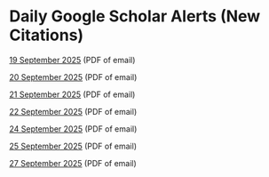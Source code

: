 # Daily Google Scholar Alerts (New Citations)

<a href="https://github.com/satoshiofficial/GoogleScholarAlerts/blob/5d4de5f369143877d1039df26b9c2b2a330c4388/10%20new%20citations%20to%20your%20articles%20-%2019%20September%202025.pdf">19 September 2025</a> (PDF of email)

<a href="https://github.com/satoshiofficial/GoogleScholarAlerts/blob/c974678390b9bd5c5e04ac7ffc018aa495c1e238/10%20new%20citations%20to%20your%20articles%20-%2020%20September%202025.pdf">20 September 2025</a> (PDF of email)

<a href="https://github.com/satoshiofficial/GoogleScholarAlerts/blob/2995b0c4691935f4c123199a0a0be1c4b260c030/10%20new%20citations%20to%20your%20articles%20-%2021%20September%202025.pdf">21 September 2025</a> (PDF of email)

<a href="https://github.com/satoshiofficial/GoogleScholarAlerts/blob/c856db2437a848ce8bcfdf9279cdd88adf3a5d32/10%20new%20citations%20to%20your%20articles%20-%2022%20September%202025.pdf">22 September 2025</a> (PDF of email)

<a href="https://github.com/satoshiofficial/GoogleScholarAlerts/blob/eca26235bb644e07984a6071324b7a69bb6104fe/10%20new%20citations%20to%20your%20articles%20-%2024%20September%202025.pdf">24 September 2025</a> (PDF of email)

<a href="https://github.com/satoshiofficial/GoogleScholarAlerts/blob/a93e7977c6cd852c8c865dd7692ccbc19de4e32a/10%20new%20citations%20to%20your%20articles%20-%2025%20September%202025.pdf">25 September 2025</a> (PDF of email)

<a href="https://github.com/satoshiofficial/GoogleScholarAlerts/blob/58abc6daf9badf86afd01897ae8c389c1501915f/10%20new%20citations%20to%20your%20articles%20-%2027%20September%202025.pdf">27 September 2025</a> (PDF of email)
